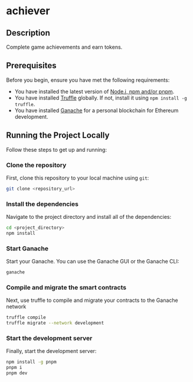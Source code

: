 # achiever

## Description

Complete game achievements and earn tokens.

## Prerequisites

Before you begin, ensure you have met the following requirements:

- You have installed the latest version of [Node.j, npm and/or pnpm](https://nodejs.org/en/download/).
- You have installed [Truffle](https://www.trufflesuite.com/truffle) globally. If not, install it using `npm install -g truffle`.
- You have installed [Ganache](https://www.trufflesuite.com/ganache) for a personal blockchain for Ethereum development.

## Running the Project Locally

Follow these steps to get up and running:

### Clone the repository

First, clone this repository to your local machine using `git`:

```sh
git clone <repository_url>
```

### Install the dependencies

Navigate to the project directory and install all of the dependencies:

```sh
cd <project_directory>
npm install
```

### Start Ganache

Start your Ganache. You can use the Ganache GUI or the Ganache CLI:

```sh
ganache
```

### Compile and migrate the smart contracts

Next, use truffle to compile and migrate your contracts to the Ganache network

```sh
truffle compile
truffle migrate --network development
```

### Start the development server

Finally, start the development server:

```sh
npm install -g pnpm
pnpm i
pnpm dev
```
